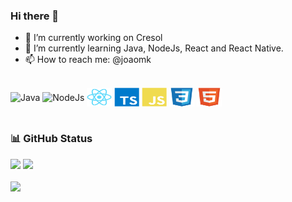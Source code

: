 ### Hi there 👋

- 🔭 I’m currently working on Cresol
- 🌱 I’m currently learning Java, NodeJs, React and React Native.
- 📫 How to reach me: @joaomk

<div style="display: inline_block"><br>
  <img loading="lazy" align="center" alt="Java" height="30" width="40" src="https://cdn.jsdelivr.net/gh/devicons/devicon/icons/java/java-original.svg">
  <img loading="lazy" align="center" alt="NodeJs" height="50" width="60" src="https://cdn.jsdelivr.net/gh/devicons/devicon/icons/nodejs/nodejs-original-wordmark.svg">
  <img loading="lazy" align="center" alt="React" height="30" width="40" src="https://raw.githubusercontent.com/devicons/devicon/master/icons/react/react-original.svg">
  <img loading="lazy" align="center" alt="Typescript" height="30" width="40" src="https://raw.githubusercontent.com/devicons/devicon/master/icons/typescript/typescript-plain.svg">
  <img loading="lazy" align="center" alt="Javascript" height="30" width="40" src="https://raw.githubusercontent.com/devicons/devicon/master/icons/javascript/javascript-plain.svg">
  <img loading="lazy" align="center" alt="CSS" height="30" width="40" src="https://raw.githubusercontent.com/devicons/devicon/master/icons/css3/css3-original.svg">
  <img loading="lazy" align="center" alt="HTML" height="30" width="40" src="https://raw.githubusercontent.com/devicons/devicon/master/icons/html5/html5-original.svg">
</div>
<br>
<div>
  <h3> 📊 GitHub Status</h3>
  <img height="150em" src="https://github-readme-stats.vercel.app/api?username=joaomk&show_icons=true&theme=tokyonight&include_all_commits=true&count_private=true"/>
  <img height="150em" src="https://github-readme-stats.vercel.app/api/top-langs/?username=joaomk&layout=compact&langs_count=7&theme=tokyonight"/>
</div>
<br>
<div> 
  <a href="https://www.linkedin.com/in/joaomk/" target="_blank"><img src="https://img.shields.io/badge/-LinkedIn-%230077B5?style=for-the-badge&logo=linkedin&logoColor=white" target="_blank"></a> 
</div>
